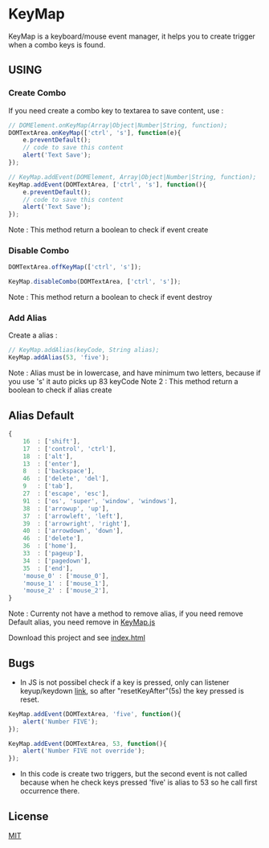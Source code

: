 # KeyMap

KeyMap is a keyboard/mouse event manager, it helps you to create trigger when a combo keys is found.

## USING

### Create Combo

If you need create a combo key to textarea to save content, use :

``` js
// DOMElement.onKeyMap(Array|Object|Number|String, function);
DOMTextArea.onKeyMap(['ctrl', 's'], function(e){
    e.preventDefault();
    // code to save this content
    alert('Text Save');
});

// KeyMap.addEvent(DOMElement, Array|Object|Number|String, function);
KeyMap.addEvent(DOMTextArea, ['ctrl', 's'], function(){
    e.preventDefault();
    // code to save this content
    alert('Text Save');
});
```

Note : This method return a boolean to check if event create

### Disable Combo

``` js
DOMTextArea.offKeyMap(['ctrl', 's']);

KeyMap.disableCombo(DOMTextArea, ['ctrl', 's']);
```

Note : This method return a boolean to check if event destroy

### Add Alias

Create a alias :

``` js
// KeyMap.addAlias(keyCode, String alias);
KeyMap.addAlias(53, 'five');
```

Note : Alias must be in lowercase, and have minimum two letters, because if you use 's' it auto picks up 83 keyCode
Note 2 : This method return a boolean to check if alias create

## Alias Default

``` js
{
    16  : ['shift'],
    17  : ['control', 'ctrl'],
    18  : ['alt'],
    13  : ['enter'],
    8   : ['backspace'],
    46  : ['delete', 'del'],
    9   : ['tab'],
    27  : ['escape', 'esc'],
    91  : ['os', 'super', 'window', 'windows'],
    38  : ['arrowup', 'up'],
    37  : ['arrowleft', 'left'],
    39  : ['arrowright', 'right'],
    40  : ['arrowdown', 'down'],
    46  : ['delete'],
    36  : ['home'],
    33  : ['pageup'],
    34  : ['pagedown'],
    35  : ['end'],
    'mouse_0' : ['mouse_0'],
    'mouse_1' : ['mouse_1'],
    'mouse_2' : ['mouse_2'],
}
```

Note : Currenty not have a method to remove alias, if you need remove Default alias, you need remove in [KeyMap.js](https://github.com/Lautert/KeyMap/blob/master/KeyMap.js)

Download this project and see [index.html](https://github.com/Lautert/KeyMap/blob/master/index.html)

## Bugs
- In JS is not possibel check if a key is pressed, only can listener keyup/keydown [link](http://stackoverflow.com/questions/1828613/check-if-a-key-is-down), so after "resetKeyAfter"(5s) the key pressed is reset.

``` js
KeyMap.addEvent(DOMTextArea, 'five', function(){
    alert('Number FIVE');
});

KeyMap.addEvent(DOMTextArea, 53, function(){
    alert('Number FIVE not override');
});
```
- In this code is create two triggers, but the second event is not called because when he check keys pressed 'five' is alias to 53 so he call first occurrence there.

## License

[MIT](https://github.com/Lautert/KeyMap/blob/master/LICENSE)